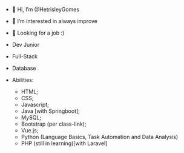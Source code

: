 - 👋 Hi, I’m @HetrisleyGomes
- 👀 I’m interested in always improve
- 👀 Looking for a job :)
- Dev Junior
- Full-Stack
- Database

- Abilities:
  - HTML;
  - CSS;
  - Javascript;
  - Java [with Springboot];
  - MySQL;
  - Bootstrap (per class-link);
  - Vue.js;
  - Python (Language Basics, Task Automation and Data Analysis)
  - PHP (still in learning)[with Laravel]


<!---
HetrisleyGomes/HetrisleyGomes is a ✨ special ✨ repository because its `README.md` (this file) appears on your GitHub profile.
You can click the Preview link to take a look at your changes.
--->
